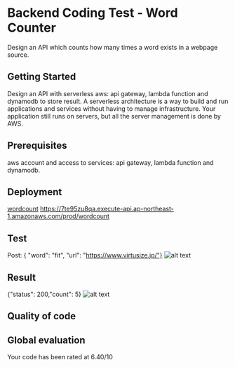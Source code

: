 # Backend Coding Test - Word Counter
Design an API which counts how many times a word exists in a webpage 
source.
## Getting Started
Design an API with serverless aws: api gateway, lambda function and dynamodb to store result.
A serverless architecture is a way to build and run applications and services without having to manage infrastructure. Your application still runs on servers, but all the server management is done by AWS.
## Prerequisites
aws account and access to services: api gateway, lambda function and dynamodb.
## Deployment
[wordcount](https://7te95zu8qa.execute-api.ap-northeast-1.amazonaws.com/prod/wordcount) 
https://7te95zu8qa.execute-api.ap-northeast-1.amazonaws.com/prod/wordcount
## Test
Post: { "word": "fit", "url": "https://www.virtusize.jp/"}
![alt text](https://image.noelshack.com/fichiers/2019/11/7/1552852462-screen.png)
## Result
{"status": 200,"count": 5} 
![alt text](https://image.noelshack.com/fichiers/2019/11/7/1552852581-screen4.png)
## Quality of code
Global evaluation
-----------------
Your code has been rated at 6.40/10 
